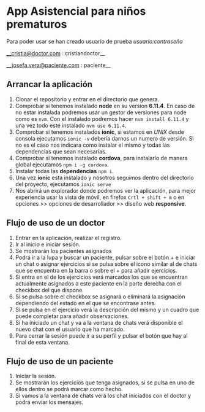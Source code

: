App Asistencial para niños prematuros
================================================================================

  Para poder usar se han creado usuario de prueba *usuario:contraseña*

  __cristia@doctor.com : cristiandoctor__

  __josefa.vera@paciente.com : paciente__

Arrancar la aplicación
--------------------------------------------------------------------------------

  1. Clonar el repositorio y entrar en el directorio que genera.
  2. Comprobar si tenemos instalado __node__ en su version __6.11.4__. En caso
  de no estar instalada podremos usar un gestor de versiones para node como es
  `nvm`. Con el instalado podremos hacer `nvm install 6.11.4` y una vez todo
  esté instalado `nvm use 6.11.4`.
  2. Comprobar si tenemos instalados __ionic__, si estamos en *UNIX* desde
  consola ejecutamos `ionic -v` debería darnos un numero de versión. Si no es el
  caso nos indicara como instalar el mismo y todas las dependencias que sean 
  necesarias.
  3. Comprobar si tenemos instalado __cordova__, para instalarlo de manera
  global ejecutamos `npm i -g cordova`.
  3. Instalar todas las __dependencias__ `npm i`.
  3. Una vez __ionic__ esta instalado y nosotros seguimos dentro del directorio
  del proyecto, ejecutamos `ionic serve`
  4. Nos abrirá un explorador donde podremos ver la aplicación, para mejor
  experiencia usar la vista de móvil, en firefox `Crtl + shift + m` o en
  opciones >> opciones de desarrollador >> diseño web __responsive__.

Flujo de uso de un doctor
--------------------------------------------------------------------------------

  1. Entrar en la aplicación, realizar el registro.
  2. Ir al inicio e iniciar sesión.
  3. Se mostrarán los pacientes asignados
  4. Podrá ir a la lupa y buscar un paciente, pulsar sobre el botón + e iniciar
  un chat o asignar ejercicios si se pulsa sobre el icono similar al de chats
  que se encuentra en la barra o sobre el + para añadir ejercicios.
  5. Si entra en el de los ejercicios verá marcados los que se encuentran 
  actualmente asignados a este paciente en la parte derecha con el checkbox
  del que dispone. 
  6. Si se pulsa sobre el checkbox se asignará o eliminará la asignación 
  dependiendo del estado en el que se encontrase antes.
  7. Si se pulsa en el ejercicio verá la descripción del mismo y un cuadro que
  puede completar para añadir observaciones.
  8. Si ha iniciado un chat y va a la ventana de chats verá disponible el nuevo
  chat con el usuario que ha marcado.
  9. Para cerrar la sesión puede ir a su perfil y pulsar el botón que hay al
  final de esta ventana.
  
Flujo de uso de un paciente
--------------------------------------------------------------------------------

  1. Iniciar la sesión.
  2. Se mostrarán los ejercicios que tenga asignados, si se pulsa en uno de
  ellos dentro se podrá marcar como hecho.
  3. Si vamos a la ventana de chats verá los chat iniciados con el doctor y
  podrá enviar los mensajes.
